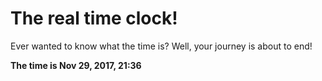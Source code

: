 # The real time clock!

Ever wanted to know what the time is? Well, your journey is about to end!

**The time is Nov 29, 2017, 21:36**